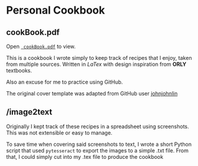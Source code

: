 # Personal Cookbook
## cookBook.pdf
Open [``` cookBook.pdf```](https://github.com/patmcmack/cookBook/blob/Main/cookBook.pdf) to view. 

This is a cookbook I wrote simply to keep track of recipes that I enjoy, taken from multiple sources. Written in *LaTex* with design inspiration from **ORLY** textbooks.

Also an excuse for me to practice using GitHub.

The original cover template was adapted from GitHub user [johnjohnlin](https://github.com/johnjohnlin/oreilly_cover)

## /image2text
Originally I kept track of these recipes in a spreadsheet using screenshots. This was not extensible or easy to manage. 

To save time when covering said screenshots to text, I wrote a short Python script that used ```pytesseract``` to export the images to a simple .txt file. From that, I could simply cut into my .tex file to produce the cookbook 
